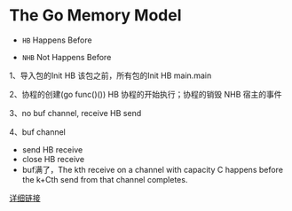 # The Go Memory Model

- `HB` Happens Before

- `NHB` Not Happens Before



1、导入包的Init HB 该包之前，所有包的Init HB main.main



2、协程的创建(go func()()) HB 协程的开始执行；协程的销毁 NHB 宿主的事件



3、no buf channel, receive HB send



4、buf channel

- send HB receive 
- close HB receive
- buf满了，The kth receive on a channel with capacity C happens before the k+Cth send from that channel completes.





[详细链接](https://golang.google.cn/ref/mem)